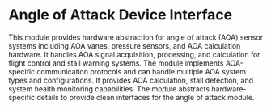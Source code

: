 # Angle of Attack Device Interface

This module provides hardware abstraction for angle of attack (AOA) sensor systems including AOA vanes, pressure sensors, and AOA calculation hardware. It handles AOA signal acquisition, processing, and calculation for flight control and stall warning systems. The module implements AOA-specific communication protocols and can handle multiple AOA system types and configurations. It provides AOA calculation, stall detection, and system health monitoring capabilities. The module abstracts hardware-specific details to provide clean interfaces for the angle of attack module.
